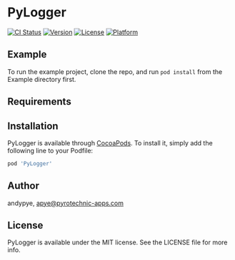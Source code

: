 # PyLogger

[![CI Status](https://img.shields.io/travis/andypye/PyLogger.svg?style=flat)](https://travis-ci.org/andypye/PyLogger)
[![Version](https://img.shields.io/cocoapods/v/PyLogger.svg?style=flat)](https://cocoapods.org/pods/PyLogger)
[![License](https://img.shields.io/cocoapods/l/PyLogger.svg?style=flat)](https://cocoapods.org/pods/PyLogger)
[![Platform](https://img.shields.io/cocoapods/p/PyLogger.svg?style=flat)](https://cocoapods.org/pods/PyLogger)

## Example

To run the example project, clone the repo, and run `pod install` from the Example directory first.

## Requirements

## Installation

PyLogger is available through [CocoaPods](https://cocoapods.org). To install
it, simply add the following line to your Podfile:

```ruby
pod 'PyLogger'
```

## Author

andypye, apye@pyrotechnic-apps.com

## License

PyLogger is available under the MIT license. See the LICENSE file for more info.
